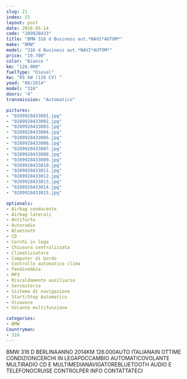 ```yaml
---
slug: 21
index: 21
layout: post
date: 2016-05-14
code: "289928433"
title: "BMW 316 d Business aut.*NAVI*AUTOM*"
make: "BMW"
model: "316 d Business aut.*NAVI*AUTOM*"
price: "19.700"
color: "Bianco "
km: "126.000"
fuelType: "Diesel"
kw: "85 kW (116 CV) "
yead: "08/2014"
model: "316"
doors: "4"
transmission: "Automatico"

pictures:
- "0289928433001.jpg"
- "0289928433002.jpg"
- "0289928433003.jpg"
- "0289928433004.jpg"
- "0289928433005.jpg"
- "0289928433006.jpg"
- "0289928433007.jpg"
- "0289928433008.jpg"
- "0289928433009.jpg"
- "0289928433010.jpg"
- "0289928433011.jpg"
- "0289928433012.jpg"
- "0289928433013.jpg"
- "0289928433014.jpg"
- "0289928433015.jpg"

optionals:
- Airbag conducente
- Airbag laterali
- Antifurto
- Autoradio
- Bluetooth
- CD
- Cerchi in lega
- Chiusura centralizzata
- Climatizzatore
- Computer di bordo
- Controllo automatico clima
- Fendinebbia
- MP3
- Riscaldamento ausiliario
- Servosterzo
- Sistema di navigazione
- Start/Stop Automatico
- Vivavoce
- Volante multifunzione

categories:
- BMW
Countryman:
- 316
---
```

BMW 316 D BERLINAANNO 2014KM 126.000AUTO ITALIANAIN OTTIME CONDIZIONICERCHI IN LEGAPDCCAMBIO AUTOMATICOVOLANTE MULTIRADIO CD E MULTIMEDIANAVIGATOREBLUETOOTH AUDIO E TELEFONOCRUISE CONTROLPER INFO CONTATTATECI